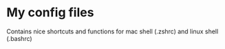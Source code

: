 # My config files
Contains nice shortcuts and functions for mac shell (.zshrc) and linux shell (.bashrc)
